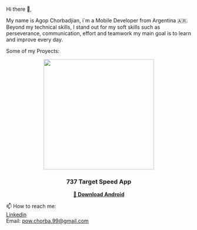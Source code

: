 

<!--
**PowChorba/PowChorba** is a ✨ _special_ ✨ repository because its `README.md` (this file) appears on your GitHub profile.

Here are some ideas to get you started:

- 🔭 I’m currently working on ...
- 🌱 I’m currently learning ...
- 👯 I’m looking to collaborate on ...
- 🤔 I’m looking for help with ...
- 💬 Ask me about ...
- 📫 How to reach me: ...
- 😄 Pronouns: ...
- ⚡ Fun fact: ...
-->
Hi there 👋,

My name is Agop Chorbadjian, i`m a Mobile Developer from Argentina 🇦🇷.
Beyond my technical skills, I stand out for my soft skills such as perseverance, communication, effort and teamwork my main goal is to learn and improve every day.

Some of my Proyects:

<p align="center">
  <img src="https://github.com/user-attachments/assets/1dfca7f3-2a6d-408b-a114-50cde9046511" width="300" />
</p>

<h3 align="center">737 Target Speed App</h3>

<p align="center">
  <a href="https://drive.google.com/file/d/1ofts-glCuda5TG5GRHHrUuO89JF2es_E/view?usp=drive_link" target="_blank">
    <b>📲 Download Android</b>
  </a>
</p>

📫 How to reach me:<br/>
<a href='https://www.linkedin.com/in/agopchorbadjian/' target='onblanc_'>Linkedin</a><br/>
Email: pow.chorba.99@gmail.com
